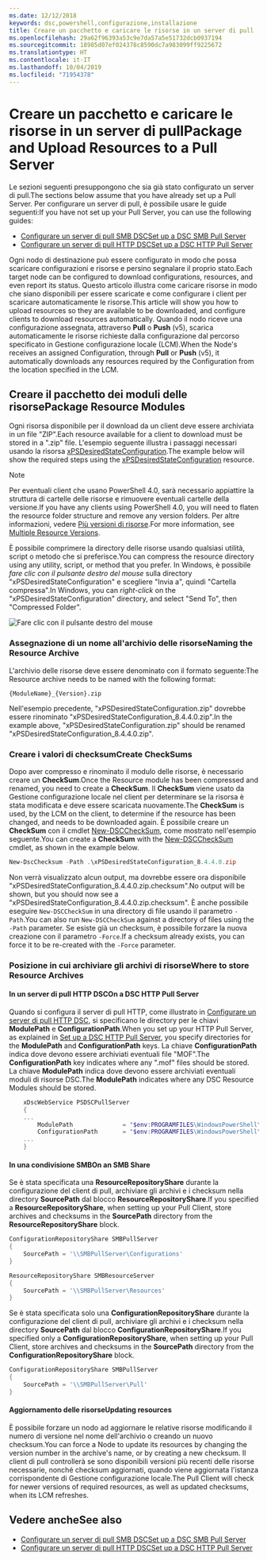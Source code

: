 ```yaml
---
ms.date: 12/12/2018
keywords: dsc,powershell,configurazione,installazione
title: Creare un pacchetto e caricare le risorse in un server di pull
ms.openlocfilehash: 29a62f96393a53c9e7da57a5e51732dcb0937194
ms.sourcegitcommit: 18985d07ef024378c8590dc7a983099ff9225672
ms.translationtype: HT
ms.contentlocale: it-IT
ms.lasthandoff: 10/04/2019
ms.locfileid: "71954378"
---
```

# <a name="package-and-upload-resources-to-a-pull-server"></a><span data-ttu-id="deaeb-103">Creare un pacchetto e caricare le risorse in un server di pull</span><span class="sxs-lookup"><span data-stu-id="deaeb-103">Package and Upload Resources to a Pull Server</span></span>

<span data-ttu-id="deaeb-104">Le sezioni seguenti presuppongono che sia già stato configurato un server di pull.</span><span class="sxs-lookup"><span data-stu-id="deaeb-104">The sections below assume that you have already set up a Pull Server.</span></span> <span data-ttu-id="deaeb-105">Per configurare un server di pull, è possibile usare le guide seguenti:</span><span class="sxs-lookup"><span data-stu-id="deaeb-105">If you have not set up your Pull Server, you can use the following guides:</span></span>

- [<span data-ttu-id="deaeb-106">Configurare un server di pull SMB DSC</span><span class="sxs-lookup"><span data-stu-id="deaeb-106">Set up a DSC SMB Pull Server</span></span>](pullServerSmb.md)
- [<span data-ttu-id="deaeb-107">Configurare un server di pull HTTP DSC</span><span class="sxs-lookup"><span data-stu-id="deaeb-107">Set up a DSC HTTP Pull Server</span></span>](pullServer.md)

<span data-ttu-id="deaeb-108">Ogni nodo di destinazione può essere configurato in modo che possa scaricare configurazioni e risorse e persino segnalare il proprio stato.</span><span class="sxs-lookup"><span data-stu-id="deaeb-108">Each target node can be configured to download configurations, resources, and even report its status.</span></span> <span data-ttu-id="deaeb-109">Questo articolo illustra come caricare risorse in modo che siano disponibili per essere scaricate e come configurare i client per scaricare automaticamente le risorse.</span><span class="sxs-lookup"><span data-stu-id="deaeb-109">This article will show you how to upload resources so they are available to be downloaded, and configure clients to download resources automatically.</span></span> <span data-ttu-id="deaeb-110">Quando il nodo riceve una configurazione assegnata, attraverso **Pull** o **Push** (v5), scarica automaticamente le risorse richieste dalla configurazione dal percorso specificato in Gestione configurazione locale (LCM).</span><span class="sxs-lookup"><span data-stu-id="deaeb-110">When the Node's receives an assigned Configuration, through **Pull** or **Push** (v5), it automatically downloads any resources required by the Configuration from the location specified in the LCM.</span></span>

## <a name="package-resource-modules"></a><span data-ttu-id="deaeb-111">Creare il pacchetto dei moduli delle risorse</span><span class="sxs-lookup"><span data-stu-id="deaeb-111">Package Resource Modules</span></span>

<span data-ttu-id="deaeb-112">Ogni risorsa disponibile per il download da un client deve essere archiviata in un file "ZIP".</span><span class="sxs-lookup"><span data-stu-id="deaeb-112">Each resource available for a client to download must be stored in a ".zip" file.</span></span> <span data-ttu-id="deaeb-113">L'esempio seguente illustra i passaggi necessari usando la risorsa [xPSDesiredStateConfiguration](https://www.powershellgallery.com/packages/xPSDesiredStateConfiguration/8.4.0.0).</span><span class="sxs-lookup"><span data-stu-id="deaeb-113">The example below will show the required steps using the [xPSDesiredStateConfiguration](https://www.powershellgallery.com/packages/xPSDesiredStateConfiguration/8.4.0.0) resource.</span></span>

> [!NOTE]
> <span data-ttu-id="deaeb-114">Per eventuali client che usano PowerShell 4.0, sarà necessario appiattire la struttura di cartelle delle risorse e rimuovere eventuali cartelle della versione.</span><span class="sxs-lookup"><span data-stu-id="deaeb-114">If you have any clients using PowerShell 4.0, you will need to flaten the resource folder structure and remove any version folders.</span></span> <span data-ttu-id="deaeb-115">Per altre informazioni, vedere [Più versioni di risorse](../configurations/import-dscresource.md#multiple-resource-versions).</span><span class="sxs-lookup"><span data-stu-id="deaeb-115">For more information, see [Multiple Resource Versions](../configurations/import-dscresource.md#multiple-resource-versions).</span></span>

<span data-ttu-id="deaeb-116">È possibile comprimere la directory delle risorse usando qualsiasi utilità, script o metodo che si preferisce.</span><span class="sxs-lookup"><span data-stu-id="deaeb-116">You can compress the resource directory using any utility, script, or method that you prefer.</span></span> <span data-ttu-id="deaeb-117">In Windows, è possibile *fare clic con il pulsante destro del mouse* sulla directory "xPSDesiredStateConfiguration" e scegliere "Invia a", quindi "Cartella compressa".</span><span class="sxs-lookup"><span data-stu-id="deaeb-117">In Windows, you can *right-click* on the "xPSDesiredStateConfiguration" directory, and select "Send To", then "Compressed Folder".</span></span>

![Fare clic con il pulsante destro del mouse](../media/right-click.gif)

### <a name="naming-the-resource-archive"></a><span data-ttu-id="deaeb-119">Assegnazione di un nome all'archivio delle risorse</span><span class="sxs-lookup"><span data-stu-id="deaeb-119">Naming the Resource Archive</span></span>

<span data-ttu-id="deaeb-120">L'archivio delle risorse deve essere denominato con il formato seguente:</span><span class="sxs-lookup"><span data-stu-id="deaeb-120">The Resource archive needs to be named with the following format:</span></span>

```
{ModuleName}_{Version}.zip
```

<span data-ttu-id="deaeb-121">Nell'esempio precedente, "xPSDesiredStateConfiguration.zip" dovrebbe essere rinominato "xPSDesiredStateConfiguration_8.4.4.0.zip".</span><span class="sxs-lookup"><span data-stu-id="deaeb-121">In the example above, "xPSDesiredStateConfiguration.zip" should be renamed "xPSDesiredStateConfiguration_8.4.4.0.zip".</span></span>

### <a name="create-checksums"></a><span data-ttu-id="deaeb-122">Creare i valori di checksum</span><span class="sxs-lookup"><span data-stu-id="deaeb-122">Create CheckSums</span></span>

<span data-ttu-id="deaeb-123">Dopo aver compresso e rinominato il modulo delle risorse, è necessario creare un **CheckSum**.</span><span class="sxs-lookup"><span data-stu-id="deaeb-123">Once the Resource module has been compressed and renamed, you need to create a **CheckSum**.</span></span>  <span data-ttu-id="deaeb-124">Il **CheckSum** viene usato da Gestione configurazione locale nel client per determinare se la risorsa è stata modificata e deve essere scaricata nuovamente.</span><span class="sxs-lookup"><span data-stu-id="deaeb-124">The **CheckSum** is used, by the LCM on the client, to determine if the resource has been changed, and needs to be downloaded again.</span></span> <span data-ttu-id="deaeb-125">È possibile creare un **CheckSum** con il cmdlet [New-DSCCheckSum](/powershell/module/PSDesiredStateConfiguration/New-DSCCheckSum), come mostrato nell'esempio seguente.</span><span class="sxs-lookup"><span data-stu-id="deaeb-125">You can create a **CheckSum** with the [New-DSCCheckSum](/powershell/module/PSDesiredStateConfiguration/New-DSCCheckSum) cmdlet, as shown in the example below.</span></span>

```powershell
New-DscChecksum -Path .\xPSDesiredStateConfiguration_8.4.4.0.zip
```

<span data-ttu-id="deaeb-126">Non verrà visualizzato alcun output, ma dovrebbe essere ora disponibile "xPSDesiredStateConfiguration_8.4.4.0.zip.checksum".</span><span class="sxs-lookup"><span data-stu-id="deaeb-126">No output will be shown, but you should now see a "xPSDesiredStateConfiguration_8.4.4.0.zip.checksum".</span></span> <span data-ttu-id="deaeb-127">È anche possibile eseguire `New-DSCCheckSum` in una directory di file usando il parametro `-Path`.</span><span class="sxs-lookup"><span data-stu-id="deaeb-127">You can also run `New-DSCCheckSum` against a directory of files using the `-Path` parameter.</span></span> <span data-ttu-id="deaeb-128">Se esiste già un checksum, è possibile forzare la nuova creazione con il parametro `-Force`.</span><span class="sxs-lookup"><span data-stu-id="deaeb-128">If a checksum already exists, you can force it to be re-created with the `-Force` parameter.</span></span>

### <a name="where-to-store-resource-archives"></a><span data-ttu-id="deaeb-129">Posizione in cui archiviare gli archivi di risorse</span><span class="sxs-lookup"><span data-stu-id="deaeb-129">Where to store Resource Archives</span></span>

#### <a name="on-a-dsc-http-pull-server"></a><span data-ttu-id="deaeb-130">In un server di pull HTTP DSC</span><span class="sxs-lookup"><span data-stu-id="deaeb-130">On a DSC HTTP Pull Server</span></span>

<span data-ttu-id="deaeb-131">Quando si configura il server di pull HTTP, come illustrato in [Configurare un server di pull HTTP DSC](pullServer.md), si specificano le directory per le chiavi **ModulePath** e **ConfigurationPath**.</span><span class="sxs-lookup"><span data-stu-id="deaeb-131">When you set up your HTTP Pull Server, as explained in [Set up a DSC HTTP Pull Server](pullServer.md), you specify directories for the **ModulePath** and **ConfigurationPath** keys.</span></span> <span data-ttu-id="deaeb-132">La chiave **ConfigurationPath** indica dove devono essere archiviati eventuali file "MOF".</span><span class="sxs-lookup"><span data-stu-id="deaeb-132">The **ConfigurationPath** key indicates where any ".mof" files should be stored.</span></span> <span data-ttu-id="deaeb-133">La chiave **ModulePath** indica dove devono essere archiviati eventuali moduli di risorse DSC.</span><span class="sxs-lookup"><span data-stu-id="deaeb-133">The **ModulePath** indicates where any DSC Resource Modules should be stored.</span></span>

```powershell
    xDscWebService PSDSCPullServer
    {
    ...
        ModulePath              = "$env:PROGRAMFILES\WindowsPowerShell\DscService\Modules"
        ConfigurationPath       = "$env:PROGRAMFILES\WindowsPowerShell\DscService\Configuration"
    ...
    }

```

#### <a name="on-an-smb-share"></a><span data-ttu-id="deaeb-134">In una condivisione SMB</span><span class="sxs-lookup"><span data-stu-id="deaeb-134">On an SMB Share</span></span>

<span data-ttu-id="deaeb-135">Se è stata specificata una **ResourceRepositoryShare** durante la configurazione del client di pull, archiviare gli archivi e i checksum nella directory **SourcePath** dal blocco **ResourceRepositoryShare**.</span><span class="sxs-lookup"><span data-stu-id="deaeb-135">If you specified a **ResourceRepositoryShare**, when setting up your Pull Client, store archives and checksums in the **SourcePath** directory from the **ResourceRepositoryShare** block.</span></span>

```powershell
ConfigurationRepositoryShare SMBPullServer
{
    SourcePath = '\\SMBPullServer\Configurations'
}

ResourceRepositoryShare SMBResourceServer
{
    SourcePath = '\\SMBPullServer\Resources'
}
```

<span data-ttu-id="deaeb-136">Se è stata specificata solo una **ConfigurationRepositoryShare** durante la configurazione del client di pull, archiviare gli archivi e i checksum nella directory **SourcePath** dal blocco **ConfigurationRepositoryShare**.</span><span class="sxs-lookup"><span data-stu-id="deaeb-136">If you specified only a **ConfigurationRepositoryShare**, when setting up your Pull Client, store archives and checksums in the **SourcePath** directory from the **ConfigurationRepositoryShare** block.</span></span>

```powershell
ConfigurationRepositoryShare SMBPullServer
{
    SourcePath = '\\SMBPullServer\Pull'
}
```

#### <a name="updating-resources"></a><span data-ttu-id="deaeb-137">Aggiornamento delle risorse</span><span class="sxs-lookup"><span data-stu-id="deaeb-137">Updating resources</span></span>

<span data-ttu-id="deaeb-138">È possibile forzare un nodo ad aggiornare le relative risorse modificando il numero di versione nel nome dell'archivio o creando un nuovo checksum.</span><span class="sxs-lookup"><span data-stu-id="deaeb-138">You can force a Node to update its resources by changing the version number in the archive's name, or by creating a new checksum.</span></span> <span data-ttu-id="deaeb-139">Il client di pull controllerà se sono disponibili versioni più recenti delle risorse necessarie, nonché checksum aggiornati, quando viene aggiornata l'istanza corrispondente di Gestione configurazione locale.</span><span class="sxs-lookup"><span data-stu-id="deaeb-139">The Pull Client will check for newer versions of required resources, as well as updated checksums, when its LCM refreshes.</span></span>

## <a name="see-also"></a><span data-ttu-id="deaeb-140">Vedere anche</span><span class="sxs-lookup"><span data-stu-id="deaeb-140">See also</span></span>

- [<span data-ttu-id="deaeb-141">Configurare un server di pull SMB DSC</span><span class="sxs-lookup"><span data-stu-id="deaeb-141">Set up a DSC SMB Pull Server</span></span>](pullServerSmb.md)
- [<span data-ttu-id="deaeb-142">Configurare un server di pull HTTP DSC</span><span class="sxs-lookup"><span data-stu-id="deaeb-142">Set up a DSC HTTP Pull Server</span></span>](pullServer.md)
